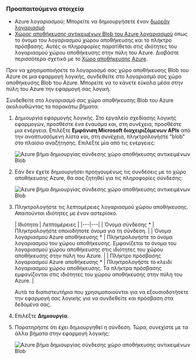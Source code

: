 ### <a name="prerequisites"></a>Προαπαιτούμενα στοιχεία
- Azure λογαριασμού; Μπορείτε να δημιουργήσετε έναν [δωρεάν λογαριασμό](https://azure.microsoft.com/free)
- [Χώρος αποθήκευσης αντικειμένων Blob του Azure λογαριασμού](../articles/storage/storage-create-storage-account.md) όπως το όνομα του λογαριασμού χώρου αποθήκευσης και το πλήκτρο πρόσβασης. Αυτές οι πληροφορίες παρατίθεται στις ιδιότητες του λογαριασμού χώρου αποθήκευσης στην πύλη του Azure. Διαβάστε περισσότερα σχετικά με το [Χώρο αποθήκευσης Azure](../articles/storage/storage-introduction.md).

Πριν να χρησιμοποιήσετε το λογαριασμό σας χώρο αποθήκευσης Blob του Azure σε μια εφαρμογή λογικής, συνδεθείτε στο λογαριασμό σας χώρο αποθήκευσης Blob του Azure. Μπορείτε να το κάνετε εύκολα μέσα στην πύλη του Azure την εφαρμογή σας λογική.  

Συνδεθείτε στο λογαριασμό σας χώρο αποθήκευσης Blob του Azure ακολουθώντας τα παρακάτω βήματα:  

1. Δημιουργία εφαρμογής λογικής. Στο εργαλείο σχεδίασης λογικής εφαρμογών, προσθέστε ένα έναυσμα και, στη συνέχεια, προσθέστε μια ενέργεια. Επιλέξτε **Εμφάνιση Microsoft διαχειριζόμενων APIs** από την αναπτυσσόμενη λίστα και, στη συνέχεια, πληκτρολογήστε "blob" στο πλαίσιο αναζήτησης. Επιλέξτε μία από τις ενέργειες:  

    ![Azure βήμα δημιουργίας σύνδεσης χώρο αποθήκευσης αντικειμένων Blob](./media/connectors-create-api-azureblobstorage/azureblobstorage-1.png)  

2. Εάν δεν έχετε δημιουργήσει προηγουμένως τις συνδέσεις με το χώρο αποθήκευσης Azure, θα σας ζητηθεί για τις πληροφορίες σύνδεσης:   

    ![Azure βήμα δημιουργίας σύνδεσης χώρο αποθήκευσης αντικειμένων Blob](./media/connectors-create-api-azureblobstorage/connection-details.png)  

3. Πληκτρολογήστε τις λεπτομέρειες λογαριασμού χώρου αποθήκευσης. Απαιτούνται ιδιότητες με έναν αστερίσκο.

    | Ιδιότητα | Λεπτομέρειες |
|---|---|
| Όνομα σύνδεσης * | Πληκτρολογήστε οποιοδήποτε όνομα για τη σύνδεση. |
| Όνομα λογαριασμού Azure αποθήκευσης * | Πληκτρολογήστε το όνομα λογαριασμού του χώρου αποθήκευσης. Εμφανίζεται το όνομα του λογαριασμού χώρου αποθήκευσης στις ιδιότητες του χώρου αποθήκευσης στην πύλη του Azure. |
| Πλήκτρο πρόσβασης λογαριασμού Azure αποθήκευσης * | Πληκτρολογήστε το κλειδί λογαριασμού χώρου αποθήκευσης. Τα πλήκτρα πρόσβασης εμφανίζονται στις ιδιότητες του χώρου αποθήκευσης στην πύλη του Azure. |

    Αυτά τα διαπιστευτήρια που χρησιμοποιούνται για να εξουσιοδοτήσετε την εφαρμογή σας λογικής για να συνδεθείτε και πρόσβαση στα δεδομένα σας. 

4. Επιλέξτε **Δημιουργία**.

5. Παρατηρήστε ότι έχει δημιουργηθεί η σύνδεση. Τώρα, συνεχίστε με τα άλλα βήματα στην εφαρμογή λογικής: 

    ![Azure βήμα δημιουργίας σύνδεσης χώρο αποθήκευσης αντικειμένων Blob](./media/connectors-create-api-azureblobstorage/azureblobstorage-3.png)  
